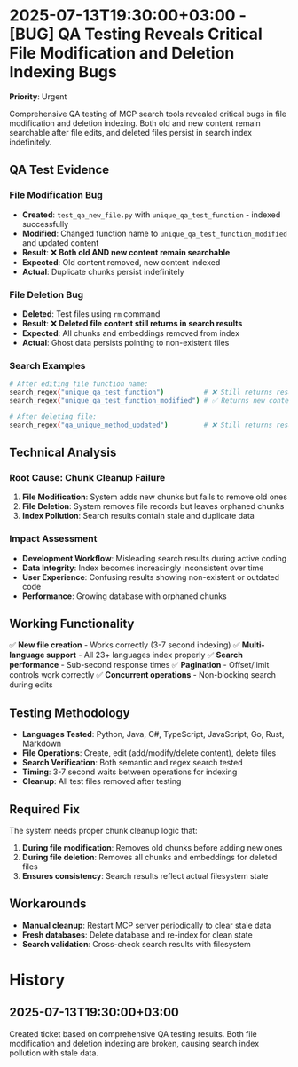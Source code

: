 # 2025-07-13T19:30:00+03:00 - [BUG] QA Testing Reveals Critical File Modification and Deletion Indexing Bugs
**Priority**: Urgent

Comprehensive QA testing of MCP search tools revealed critical bugs in file modification and deletion indexing. Both old and new content remain searchable after file edits, and deleted files persist in search index indefinitely.

## QA Test Evidence

### File Modification Bug
- **Created**: `test_qa_new_file.py` with `unique_qa_test_function` - indexed successfully
- **Modified**: Changed function name to `unique_qa_test_function_modified` and updated content
- **Result**: ❌ **Both old AND new content remain searchable**
- **Expected**: Old content removed, new content indexed
- **Actual**: Duplicate chunks persist indefinitely

### File Deletion Bug
- **Deleted**: Test files using `rm` command
- **Result**: ❌ **Deleted file content still returns in search results**
- **Expected**: All chunks and embeddings removed from index
- **Actual**: Ghost data persists pointing to non-existent files

### Search Examples
```bash
# After editing file function name:
search_regex("unique_qa_test_function")          # ❌ Still returns results (should be empty)
search_regex("unique_qa_test_function_modified") # ✅ Returns new content (correct)

# After deleting file:
search_regex("qa_unique_method_updated")         # ❌ Still returns results from deleted file
```

## Technical Analysis

### Root Cause: Chunk Cleanup Failure
1. **File Modification**: System adds new chunks but fails to remove old ones
2. **File Deletion**: System removes file records but leaves orphaned chunks
3. **Index Pollution**: Search results contain stale and duplicate data

### Impact Assessment
- **Development Workflow**: Misleading search results during active coding
- **Data Integrity**: Index becomes increasingly inconsistent over time  
- **User Experience**: Confusing results showing non-existent or outdated code
- **Performance**: Growing database with orphaned chunks

## Working Functionality
✅ **New file creation** - Works correctly (3-7 second indexing)
✅ **Multi-language support** - All 23+ languages index properly
✅ **Search performance** - Sub-second response times
✅ **Pagination** - Offset/limit controls work correctly
✅ **Concurrent operations** - Non-blocking search during edits

## Testing Methodology
- **Languages Tested**: Python, Java, C#, TypeScript, JavaScript, Go, Rust, Markdown
- **File Operations**: Create, edit (add/modify/delete content), delete files
- **Search Verification**: Both semantic and regex search tested
- **Timing**: 3-7 second waits between operations for indexing
- **Cleanup**: All test files removed after testing

## Required Fix
The system needs proper chunk cleanup logic that:
1. **During file modification**: Removes old chunks before adding new ones
2. **During file deletion**: Removes all chunks and embeddings for deleted files
3. **Ensures consistency**: Search results reflect actual filesystem state

## Workarounds
- **Manual cleanup**: Restart MCP server periodically to clear stale data
- **Fresh databases**: Delete database and re-index for clean state
- **Search validation**: Cross-check search results with filesystem

# History

## 2025-07-13T19:30:00+03:00
Created ticket based on comprehensive QA testing results. Both file modification and deletion indexing are broken, causing search index pollution with stale data.